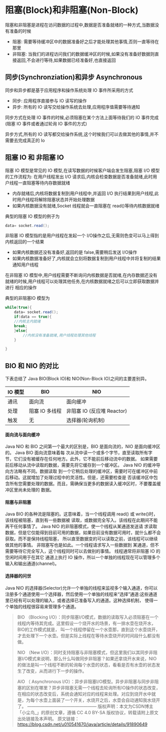 # 阻塞(Block)和非阻塞(Non-Block)

阻塞和非阻塞是进程在访问数据的过程中,数据是否准备就绪的一种方式,当数据没有准备的时候

- 阻塞: 需要等待缓冲区中的数据准备好之后才能处理其他事情,否则一直等待在那里
- 非阻塞: 当我们的进程访问我们的数据缓冲区的时候,如果没有准备好数据则直接返回,不会进行等待,如果数据已经准备好,也直接返回

## 同步(Synchronziation)和异步 Asynchronous

同步和异步都是基于应用程序和操作系统处理 IO 事件所采用的方式

- 同步: 应用程序直接参与 IO 读写的操作
- 异步: 所有的 IO 读写交给操作系统去处理,应用程序值需要等待通知

同步方式在处理 IO 事件的时候,必须阻塞在某个方法上面等待我们的 IO 事件完成(阻塞 IO 事件或者通过轮询 IO 事件的方式)

异步方式,所有的 IO 读写都交给操作系统,这个时候我们可以去做其他的事情,并不需要去完成真正的 Io

## 阻塞 IO 和 非阻塞 IO

阻塞 IO 模型是常见的 IO 模型,在读写数据的时候客户端会发生阻塞,阻塞 I/O 模型的工作流程为: 在用户线程发出 I/O 请求后,内核会检查数据是否准备就绪,此时用户线程一直阻塞等待内存数据就绪

- 内存就绪后,内核将数据复制到用户线程中,并返回 I/O 执行结果到用户线程,此时用户线程将解除阻塞状态并开始处理数据
- 如果内核数据没有就绪,Socket 线程就会一直阻塞在 read()等待内核数据就绪

典型的阻塞 IO 模型的例子为

```java
data= socket.read();
```

非阻塞 IO 模型指的是用户线程在发起一个 I/O操作之后,无需则色变可以马上得到内核返回的一个结果

- 如果内核数据还没有准备好,返回的是 false,需要稍后发送 I/O操作
- 如果内核数据准备好了,内核就会立刻将数据复制到用户线程中并将复制的结果通知用户线程

在非阻塞 IO 模型中,用户线程需要不断询问内核数据是否就绪,在内存数据还没有就绪的时候,用户线程可以处理其他任务,在内核数据就绪之后可以立即获取数据并进行 相应的操作

典型的非阻塞IO 模型为

```java
while(true){
	data= socket.read();
	if(data == true){
	//内核主内就绪
	break;
	}else{
		//内核没有准备就绪,用户线程处理其他线程
	}
	
}
```

## BIO 和 NIO 的对比

下表总结了 Java BIO(Block IO)和 NIO(Non-Block IO)之间的主要差别异。

| IO 模型 | BIO            | NIO                        |
| ------- | -------------- | -------------------------- |
| 通讯    | 面向流         | 面向缓冲                   |
| 处理    | 阻塞 IO 多线程 | 非阻塞 IO (反应堆 Reactor) |
| 触发    | 无             | 选择器(轮询机制)           |

#### 面向流与面向缓冲

Java NIO 和 BIO 之间第一个最大的区别是，BIO 是面向流的，NIO 是面向缓冲区的。 Java BIO 面向流意味着每
次从流中读一个或多个字节，直至读取所有字节，它们没有被缓存在任何地方。此外，它不能前后移动流中的数据。 如果需要前后移动从流中读取的数据，需要先将它缓存到一个缓冲区。 Java NIO 的缓冲导向方法略有不同。数据读取 到一个它稍后处理的缓冲区，需要时可在缓冲区中前后移动。这就增加了处理过程中的灵活性。但是，还需要检查是 否该缓冲区中包含所有您需要处理的数据。而且，需确保当更多的数据读入缓冲区时，不要覆盖缓冲区里尚未处理的 数据。

#### 阻塞与非阻塞

Java BIO 的各种流是阻塞的。这意味着，当一个线程调用 read() 或 write()时，该线程被阻塞，直到有一些数据被
读取，或数据完全写入。该线程在此期间不能再干任何事情了。 Java NIO 的非阻塞模式，使一个线程从某通道发送请 求读取数据，但是它仅能得到目前可用的数据，如果目前没有数据可用时，就什么都不会获取。而不是保持线程阻塞， 所以直至数据变的可以读取之前，该线程可以继续做其他的事情。 非阻塞写也是如此。一个线程请求写入一些数据到 某通道，但不需要等待它完全写入，这个线程同时可以去做别的事情。 线程通常将非阻塞 IO 的空闲时间用于在其它 通道上执行 IO 操作，所以一个单独的线程现在可以管理多个输入和输出通道(channel)。

#### 选择器的问世

Java NIO 的选择器(Selector)允许一个单独的线程来监视多个输入通道，你可以注册多个通道使用一个选择器，然后使用一个单独的线程来“选择”通道:这些通道里已经有可以处理的输入，或者选择已准备写入的通道。这种选择机制， 使得一个单独的线程很容易来管理多个通道。

> BIO （Blocking I/O）：同步阻塞I/O模式，数据的读取写入必须阻塞在一个线程内等待其完成。这里假设一个烧开水的场景，有一排水壶在烧开水，BIO的工作模式就是， 叫一个线程停留在一个水壶那，直到这个水壶烧开，才去处理下一个水壶。但是实际上线程在等待水壶烧开的时间段什么都没有做。
>
> NIO （New I/O）：同时支持阻塞与非阻塞模式，但这里我们以其同步非阻塞I/O模式来说明，那么什么叫做同步非阻塞？如果还拿烧开水来说，NIO的做法是叫一个线程不断的轮询每个水壶的状态，看看是否有水壶的状态发生了改变，从而进行下一步的操作。
>
> AIO （ Asynchronous I/O）：异步非阻塞I/O模型。异步非阻塞与同步非阻塞的区别在哪里？异步非阻塞无需一个线程去轮询所有IO操作的状态改变，在相应的状态改变后，系统会通知对应的线程来处理。对应到烧开水中就是，为每个水壶上面装了一个开关，水烧开之后，水壶会自动通知我水烧开了。
> ————————————————
> 版权声明：本文为CSDN博主「小尘鸟_」的原创文章，遵循 CC 4.0 BY-SA 版权协议，转载请附上原文出处链接及本声明。
> 原文链接：https://blog.csdn.net/u010541670/java/article/details/91890649